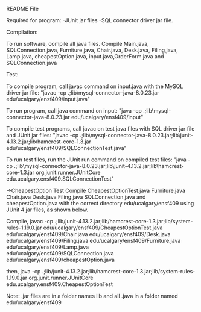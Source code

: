 README File

Required for program:
-JUnit jar files
-SQL connector driver jar file.


Compilation:

To run software, compile all java files. 
Compile Main.java, SQLConnection.java, Furniture.java, Chair.java, Desk.java, 
Filing,java, Lamp.java, cheapestOption.java, input.java,OrderForm.java and SQLConnection.java  


Test:

To compile program, call javac command on input.java with the MySQL driver jar file:
	"javac -cp .;lib\mysql-connector-java-8.0.23.jar edu/ucalgary/ensf409/input.java"

To run program, call java command on input:
	"java -cp .;lib\mysql-connector-java-8.0.23.jar edu/ucalgary/ensf409/input"


To compile test programs, call javac on test java files with SQL driver jar file and JUnit jar files:
	"javac -cp .;lib\mysql-connector-java-8.0.23.jar;lib\junit-4.13.2.jar;lib\hamcrest-core-1.3.jar edu/ucalgary/ensf409/SQLConnectionTest.java"

To run test files, run the JUnit run command on compiled test files:
	"java -cp .;lib\mysql-connector-java-8.0.23.jar;lib\junit-4.13.2.jar;lib\hamcrest-core-1.3.jar org.junit.runner.JUnitCore edu.ucalgary.ensf409.SQLConnectionTest"





->CheapestOption Test
Compile CheapestOptionTest.java Furniture.java Chair.java Desk.java Filing.java SQLConnection.java and cheapestOption.java 
with the correct directory edu/ucalgary/ensf409 using JUnit 4 jar files, as shown below. 

Compile,
javac -cp .;lib/junit-4.13.2.jar;lib/hamcrest-core-1.3.jar;lib/system-rules-1.19.0.jar edu/ucalgary/ensf409/CheapestOptionTest.java edu/ucalgary/ensf409/Chair.java edu/ucalgary/ensf409/Desk.java edu/ucalgary/ensf409/Filing.java edu/ucalgary/ensf409/Furniture.java edu/ucalgary/ensf409/Lamp.java edu/ucalgary/ensf409/SQLConnection.java edu/ucalgary/ensf409/cheapestOption.java

then,
java -cp .;lib/junit-4.13.2.jar;lib/hamcrest-core-1.3.jar;lib/system-rules-1.19.0.jar org.junit.runner.JUnitCore edu.ucalgary.ensf409.CheapestOptionTest


Note: .jar files are in a folder names lib and all .java in a folder named edu/ucalgary/ensf409

